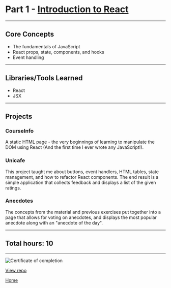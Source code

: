 # Part 1 - [Introduction to React](https://fullstackopen.com/en/part1/)

---

## Core Concepts

- The fundamentals of JavaScript
- React props, state, components, and hooks
- Event handling

---

## Libraries/Tools Learned

- React
- JSX

---

## Projects

### CourseInfo

A static HTML page - the very beginnings of learning to manipulate the DOM using React (And the first time I ever wrote any JavaScript!).

### Unicafe

This project taught me about buttons, event handlers, HTML tables, state management, and how to refactor React components. The end result is a simple application that collects feedback and displays a list of the given ratings.

### Anecdotes

The concepts from the material and previous exercises put together into a page that allows for voting on anecdotes, and displays the most popular anecdote along with an "anecdote of the day".

---

## Total hours: 10

---

![Certificate of completion](https://imgur.com/xfaUVfs.png)

[View repo](https://github.com/jcmsmith/FSO/tree/main/Part01)

[Home](https://github.com/jcmsmith/FSO)
